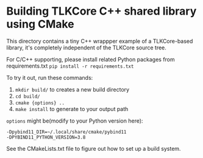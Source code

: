 # Building TLKCore C++ shared library using CMake

This directory contains a tiny C++ wrappper example of a TLKCore-based library, it's completely independent of the TLKCore source tree.

For C/C++ supporting, please install related Python packages from requirements.txt
    `pip install -r requirements.txt`

To try it out, run these commands:

1. `mkdir build/` to creates a new build directory
2. `cd build/`
3. `cmake {options} ..`
4. `make install` to generate to your output path

`options` might be(modify to your Python version here):

    -Dpybind11_DIR=~/.local/share/cmake/pybind11
    -DPYBIND11_PYTHON_VERSION=3.8

See the CMakeLists.txt file to figure out how to set up a build system.
